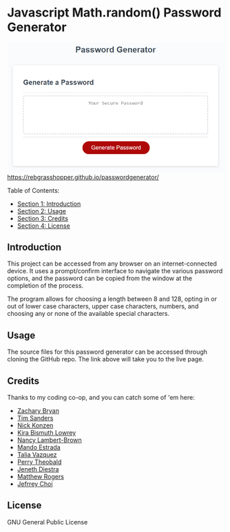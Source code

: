 # Javascript Math.random() Password Generator #

![screenshot of password generator](./Assets/03-javascript-homework-demo.png)
https://rebgrasshopper.github.io/passwordgenerator/

Table of Contents:

- [Section 1: Introduction](#introduction)
- [Section 2: Usage](#usage)
- [Section 3: Credits](#credits)
- [Section 4: License](#license)

## Introduction ##

This project can be accessed from any browser on an internet-connected device. It uses a prompt/confirm interface to navigate the various password options, and the password can be copied from the window at the completion of the process.

The program allows for choosing a length between 8 and 128, opting in or out of lower case characters, upper case characters, numbers, and choosing any or none of the available special characters.

## Usage ##

The source files for this password generator can be accessed through cloning the GitHub repo. The link above will take you to the live page.

## Credits ##

Thanks to my coding co-op, and you can catch some of 'em here:

- [Zachary Bryan](https://github.com/zacharybryan)
- [Tim Sanders](https://github.com/tbsanders5)
- [Nick Konzen](https://github.com/NTKonzen)
- [Kira Bismuth Lowrey](https://github.com/KILowrey)
- [Nancy Lambert-Brown](https://github.com/n-lambert)
- [Mando Estrada](https://github.com/Mando619)
- [Talia Vazquez](https://github.com/taliavazquez)
- [Perry Theobald](https://github.com/perrytjr)
- [Jeneth Diestra](https://github.com/jen6one9)
- [Matthew Rogers](https://github.com/Rogers-Development-Services)
- [Jefrrey Choi](https://github.com/jepoy92)



## License ##

GNU General Public License